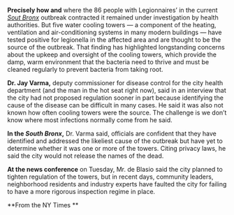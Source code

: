 

**Precisely how and** where the 86 people with Legionnaires’ in the current *[Sout Bronx](http://www.nytimes.com/2015/08/05/nyregion/new-york-officials-move-to-regulate-towers-tied-to-legionnaires-disease-outbreak.html?hp&action=click&pgtype=Homepage&module=first-column-region&region=top-news&WT.nav=top-news&_r=0 "Hospital")* outbreak contracted it remained under investigation by health authorities. But five water cooling towers — a component of the heating, ventilation and air-conditioning systems in many modern buildings — have tested positive for legionella in the affected area and are thought to be the source of the outbreak. That finding has highlighted longstanding concerns about the upkeep and oversight of the cooling towers, which provide the damp, warm environment that the bacteria need to thrive and must be cleaned regularly to prevent bacteria from taking root.

**Dr. Jay Varma,** deputy commissioner for disease control for the city health department (and the man in the hot seat right now), said in an interview that the city had not proposed regulation sooner in part because identifying the cause of the disease can be difficult in many cases. He said it was also not known how often cooling towers were the source. The challenge is we don’t know where most infections normally come from he said.

**In the *South Bronx*,** Dr. Varma said, officials are confident that they have identified and addressed the likeliest cause of the outbreak but have yet to determine whether it was one or more of the towers.        Citing privacy laws, he said the city would not release the names of the dead.

  **At the news conference** on Tuesday, Mr. de Blasio said the city planned to tighten regulation of the towers, but in recent days, community leaders, neighborhood residents and industry experts have faulted the city for failing to have a more rigorous inspection regime in place.

  **From the NY Times **